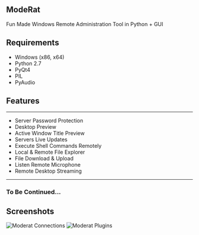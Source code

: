 ## ModeRat
Fun Made Windows Remote Administration Tool in Python + GUI

## Requirements
- Windows (x86, x64)
- Python 2.7
- PyQt4
- PIL
- PyAudio

## Features
---

* Server Password Protection
* Desktop Preview
* Active Window Title Preview
* Servers Live Updates
* Execute Shell Commands Remotely
* Local & Remote File Explorer
* File Download & Upload
* Listen Remote Microphone
* Remote Desktop Streaming

---

### To Be Continued...

## Screenshots

![Moderat Connections](https://github.com/Swordf1sh/Moderat/blob/master/screenshots/main.png?raw=true)
![Moderat Plugins](https://github.com/Swordf1sh/Moderat/blob/master/screenshots/plugins.png?raw=true)